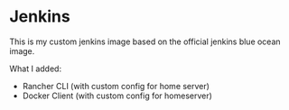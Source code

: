# Jenkins

This is my custom jenkins image based on the official jenkins blue ocean image.

What I added: 
- Rancher CLI (with custom config for home server)
- Docker Client (with custom config for homeserver)
